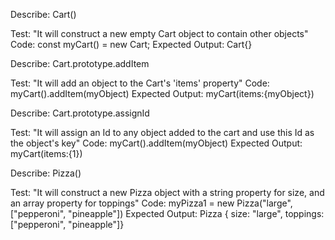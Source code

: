 Describe: Cart()

Test: "It will construct a new empty Cart object to contain other objects"
Code: const myCart() = new Cart;
Expected Output: Cart{}


Describe: Cart.prototype.addItem

Test: "It will add an object to the Cart's 'items' property"
Code: myCart().addItem(myObject)
Expected Output: myCart(items:{myObject})


Describe: Cart.prototype.assignId

Test: "It will assign an Id to any object added to the cart and use this Id as the object's key"
Code: myCart().addItem(myObject)
Expected Output: myCart(items:{1})


Describe: Pizza()

Test: "It will construct a new Pizza object with a string property for size, and an array property for toppings"
Code: myPizza1 = new Pizza("large",["pepperoni", "pineapple"])
Expected Output: Pizza { size: "large", toppings: ["pepperoni", "pineapple"]}